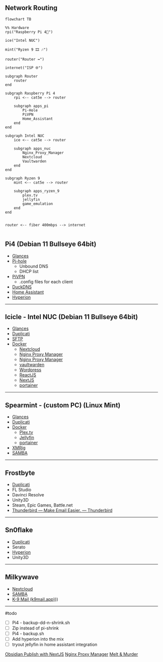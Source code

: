 ## Network Routing
```mermaid
flowchart TB

%% Hardware
rpi("Raspberry Pi 4🍓") 

ice("Intel NUC")

mint("Ryzen 9 🎞 🎶")

router("Router ↔")

internet("ISP 🌐")

subgraph Router
	router
end

subgraph Raspberry Pi 4
	rpi <-- cat5e --> router
	
	subgraph apps_pi
		Pi-Hole 
		PiVPN
		Home_Assistant 
	end
end

subgraph Intel NUC
	ice <-- cat5e --> router

	subgraph apps_nuc
		Nginx_Proxy_Manager
		Nextcloud 
		Vaultwarden 
	end
end

subgraph Ryzen 9 
	mint <-- cat5e --> router

	subgraph apps_ryzen_9
		plex.tv 
		jellyfin 
		game_emulation
	end
end


router <-- fiber 400mbps --> internet


```

## Pi4 (Debian 11 Bullseye 64bit)
- [Glances](/vault/%F0%9F%93%81developer/Home__Lab__%F0%9F%8F%A0/Glances.md)
- [Pi-hole](/vault/%F0%9F%93%81developer/Home__Lab__%F0%9F%8F%A0/Pi-hole.md)
	- Unbound DNS
	- DHCP list
- [PiVPN](/vault/%F0%9F%93%81developer/Home__Lab__%F0%9F%8F%A0/PiVPN.md)
	- .config files for each client
- [DuckDNS](/vault/%F0%9F%93%81developer/Home__Lab__%F0%9F%8F%A0/DuckDNS.md)
- [Home Assistant](/vault/%F0%9F%93%81developer/Home__Lab__%F0%9F%8F%A0/Home__Assistant.md)
- [Hyperion](/vault/%F0%9F%93%81developer/Home__Lab__%F0%9F%8F%A0/Hyperion.md)

---
## Icicle - Intel NUC (Debian 11 Bullseye 64bit)
- [Glances](/vault/%F0%9F%93%81developer/Home__Lab__%F0%9F%8F%A0/Glances.md)
- [Duplicati](/vault/%F0%9F%93%81developer/Home__Lab__%F0%9F%8F%A0/Duplicati.md)
- [SFTP](/vault/%F0%9F%93%81developer/Home__Lab__%F0%9F%8F%A0/SFTP.md)
- [Docker](/vault/%F0%9F%93%81developer/Home__Lab__%F0%9F%8F%A0/Docker.md)
	- [Nextcloud](/vault/%F0%9F%93%81developer/Home__Lab__%F0%9F%8F%A0/Nextcloud.md)
	- [Nginx Proxy Manager](/vault/%F0%9F%93%81developer/Home__Lab__%F0%9F%8F%A0/Nginx__Proxy__Manager.md)
	- [Nginx Proxy Manager](/vault/%F0%9F%93%81developer/Home__Lab__%F0%9F%8F%A0/Nginx__Proxy__Manager.md)
	- [vaultwarden](/vault/%F0%9F%93%81developer/Home__Lab__%F0%9F%8F%A0/vaultwarden.md)
	- [Wordpress](/vault/%F0%9F%93%81developer/Home__Lab__%F0%9F%8F%A0/Wordpress.md)
	- [ReactJS](/vault/%F0%9F%93%81developer/Home__Lab__%F0%9F%8F%A0/ReactJS.md)
	- [NextJS](/vault/%F0%9F%93%81developer/Home__Lab__%F0%9F%8F%A0/NextJS.md)
	- [portainer](/vault/%F0%9F%93%81developer/Home__Lab__%F0%9F%8F%A0/portainer.md)

---
## Spearmint - (custom PC) (Linux Mint)
- [Glances](/vault/%F0%9F%93%81developer/Home__Lab__%F0%9F%8F%A0/Glances.md)
- [Duplicati](/vault/%F0%9F%93%81developer/Home__Lab__%F0%9F%8F%A0/Duplicati.md)
- [Docker](/vault/%F0%9F%93%81developer/Home__Lab__%F0%9F%8F%A0/Docker.md)
	- [Plex.tv](/vault/%F0%9F%93%81developer/Home__Lab__%F0%9F%8F%A0/Plex.tv.md)
	- [Jellyfin](/vault/%F0%9F%93%81developer/Home__Lab__%F0%9F%8F%A0/Jellyfin.md)
	- [portainer](/vault/%F0%9F%93%81developer/Home__Lab__%F0%9F%8F%A0/portainer.md)
- [XMRig](/vault/%F0%9F%93%81developer/Home__Lab__%F0%9F%8F%A0/XMRig.md)
- [SAMBA](/vault/%F0%9F%93%81developer/Home__Lab__%F0%9F%8F%A0/SAMBA.md)

---
## Frostbyte
- [Duplicati](/vault/%F0%9F%93%81developer/Home__Lab__%F0%9F%8F%A0/Duplicati.md) 
- FL Studio
- Davinci Resolve
- Unity3D
- Steam, Epic Games, Battle.net
- [Thunderbird — Make Email Easier. — Thunderbird](/vault/https://www.thunderbird.net/en-US/)

---
## Sn0flake
- [Duplicati](/vault/%F0%9F%93%81developer/Home__Lab__%F0%9F%8F%A0/Duplicati.md)
- Serato
- [Hyperion](/vault/%F0%9F%93%81developer/Home__Lab__%F0%9F%8F%A0/Hyperion.md)
- Unity3D

---
## Milkywave
- [Nextcloud](/vault/%F0%9F%93%81developer/Home__Lab__%F0%9F%8F%A0/Nextcloud.md)
- [SAMBA](/vault/%F0%9F%93%81developer/Home__Lab__%F0%9F%8F%A0/SAMBA.md)
- [K-9 Mail (k9mail.app)](/vault/k9mail.app)))

---
#todo
- [ ] Pi4 - backup-dd-n-shrink.sh
- [ ] Zip instead of pi-shrink
- [ ] Pi4 - backup.sh
- [ ] Add hyperion into the mix
- [ ] tryout jellyfin in home assistant integration 

[Obsidian Publish with NextJS](/vault/%F0%9F%93%81developer/Projects%F0%9F%93%90/Obsidian__Publish__with__NextJS.md)
[Nginx Proxy Manager](/vault/%F0%9F%93%81developer/Home__Lab__%F0%9F%8F%A0/Nginx__Proxy__Manager.md)
[Melt & Murder](/vault/%F0%9F%93%81music/split_skream/Melt__&__Murder.md)

